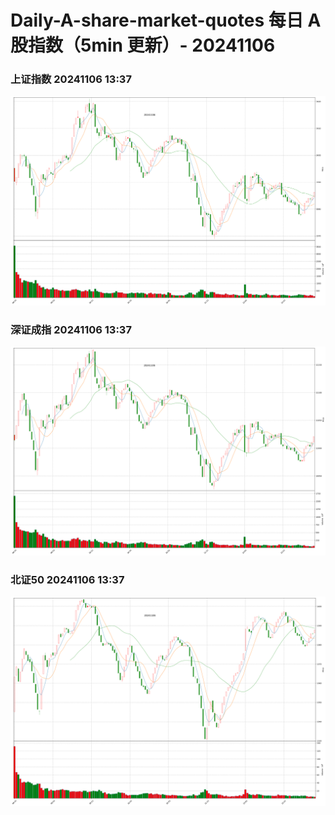 
# Daily-A-share-market-quotes 每日 A 股指数（5min 更新）- 20241106

### 上证指数 20241106 13:37
![](./fig/2024/11/20241106-sh000001.png)

### 深证成指 20241106 13:37
![](./fig/2024/11/20241106-sz399001.png)

### 北证50 20241106 13:37
![](./fig/2024/11/20241106-bj899050.png)
